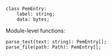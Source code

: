 ```
class PemEntry:
    label: string;
    data: bytes;
```

Module-level functions:

```
parse_text(text: string): PemEntry[];
parse_file(path: Path): PemEntry[];
```
